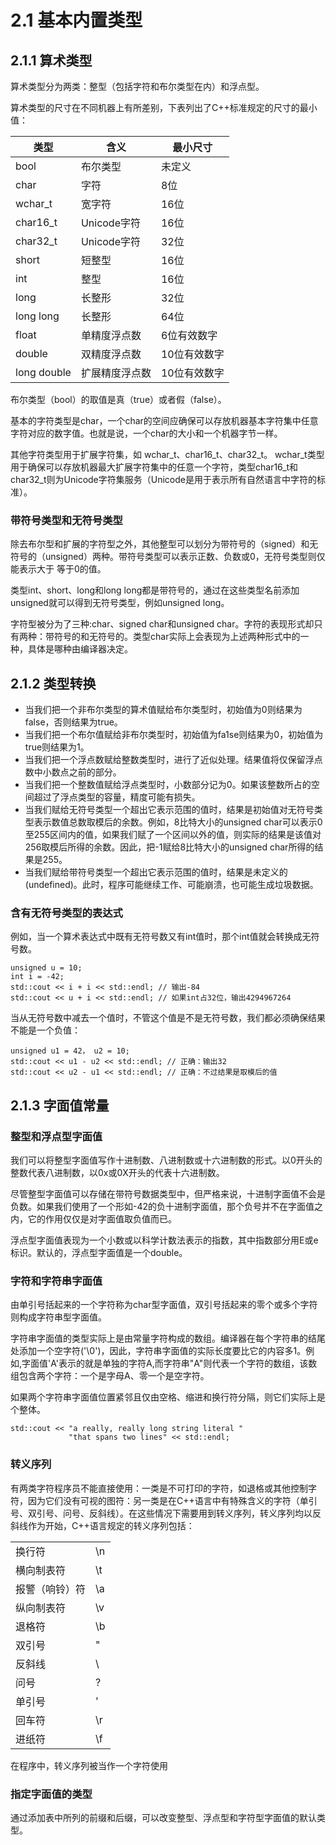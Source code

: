 # 2.1 基本内置类型

## 2.1.1 算术类型

算术类型分为两类：整型（包括字符和布尔类型在内）和浮点型。

算术类型的尺寸在不同机器上有所差别，下表列出了C++标准规定的尺寸的最小值：

| 类型 | 含义 | 最小尺寸 |
| ------ | ------ | ------ |
| bool | 布尔类型 | 未定义 |
| char | 字符 | 8位 |
| wchar_t | 宽字符 | 16位 |
| char16_t | Unicode字符 | 16位 |
| char32_t | Unicode字符 | 32位 |
| short | 短整型 | 16位 |
| int | 整型 | 16位 |
| long | 长整形 | 32位 |
| long long | 长整形 | 64位 |
| float | 单精度浮点数 | 6位有效数字 |
| double | 双精度浮点数 | 10位有效数字 |
| long double | 扩展精度浮点数 | 10位有效数字 |

布尔类型（bool）的取值是真（true）或者假（false）。

基本的字符类型是char，一个char的空间应确保可以存放机器基本字符集中任意字符对应的数字值。也就是说，一个char的大小和一个机器字节一样。

其他字符类型用于扩展字符集，如 wchar_t、char16_t、char32_t。 wchar_t类型用于确保可以存放机器最大扩展字符集中的任意一个字符，类型char16_t和char32_t则为Unicode字符集服务（Unicode是用于表示所有自然语言中字符的标准）。



### 带符号类型和无符号类型

除去布尔型和扩展的字符型之外，其他整型可以划分为带符号的（signed）和无符号的（unsigned）两种。带符号类型可以表示正数、负数或0，无符号类型则仅能表示大于
等于0的值。

类型int、short、long和long long都是带符号的，通过在这些类型名前添加unsigned就可以得到无符号类型，例如unsigned long。

字符型被分为了三种:char、signed char和unsigned char。字符的表现形式却只有两种：带符号的和无符号的。类型char实际上会表现为上述两种形式中的一种，具体是哪种由编译器决定。

## 2.1.2 类型转换

* 当我们把一个非布尔类型的算术值赋给布尔类型时，初始值为0则结果为false，否则结果为true。
* 当我们把一个布尔值赋给非布尔类型时，初始值为fa1se则结果为0，初始值为true则结果为1。
* 当我们把一个浮点数赋给整数类型时，进行了近似处理。结果值将仅保留浮点数中小数点之前的部分。
* 当我们把一个整数值赋给浮点类型时，小数部分记为0。如果该整数所占的空间超过了浮点类型的容量，精度可能有损失。
* 当我们赋给无符号类型一个超出它表示范围的值时，结果是初始值对无符号类型表示数值总数取模后的余数。例如，8比特大小的unsigned char可以表示0至255区间内的值，如果我们赋了一个区间以外的值，则实际的结果是该值对256取模后所得的余数。因此，把-1赋给8比特大小的unsigned char所得的结果是255。
* 当我们赋给带符号类型一个超出它表示范围的值时，结果是未定义的(undefined)。此时，程序可能继续工作、可能崩溃，也可能生成垃圾数据。

### 含有无符号类型的表达式

例如，当一个算术表达式中既有无符号数又有int值时，那个int值就会转换成无符号数。

```
unsigned u = 10;
int i = -42;
std::cout << i + i << std::endl; // 输出-84
std::cout << u + i << std::endl; // 如果int占32位，输出4294967264
```

当从无符号数中减去一个值时，不管这个值是不是无符号数，我们都必须确保结果不能是一个负值：

```
unsigned u1 = 42， u2 = 10;
std::cout << u1 - u2 << std::endl; // 正确：输出32
std::cout << u2 - u1 << std::endl; // 正确：不过结果是取模后的值
```

## 2.1.3 字面值常量

### 整型和浮点型字面值

我们可以将整型字面值写作十进制数、八进制数或十六进制数的形式。以0开头的整数代表八进制数，以0x或0X开头的代表十六进制数。

尽管整型字面值可以存储在带符号数据类型中，但严格来说，十进制字面值不会是负数。如果我们使用了一个形如-42的负十进制字面值，那个负号并不在字面值之内，它的作用仅仅是对字面值取负值而已。

浮点型字面值表现为一个小数或以科学计数法表示的指数，其中指数部分用E或e标识。默认的，浮点型字面值是一个double。

### 字符和字符串字面值

由单引号括起来的一个字符称为char型字面值，双引号括起来的零个或多个字符则构成字符串型字面值。

字符串字面值的类型实际上是由常量字符构成的数组。编译器在每个字符串的结尾处添加一个空字符('\0')，因此，字符串字面值的实际长度要比它的内容多1。例如,字面值'A'表示的就是单独的字符A,而字符串"A"则代表一个字符的数组，该数组包含两个字符：一个是字母A、零一个是空字符。

如果两个字符串字面值位置紧邻且仅由空格、缩进和换行符分隔，则它们实际上是个整体。
```
std::cout << "a really, really long string literal "
             "that spans two lines" << std::endl;
```

### 转义序列

有两类字符程序员不能直接使用：一类是不可打印的字符，如退格或其他控制字符，因为它们没有可视的图符：另一类是在C++语言中有特殊含义的字符（单引号、双引号、问号、反斜线）。在这些情况下需要用到转义序列，转义序列均以反斜线作为开始，C++语言规定的转义序列包括：

|  |  |
| ------ | ------ |
| 换行符 | \n |
| 横向制表符 | \t |
| 报警（响铃）符 | \a |
| 纵向制表符 | \v |
| 退格符 | \b |
| 双引号 | \" |
| 反斜线 | \\ |
| 问号 | \? |
| 单引号 | \' |
| 回车符 | \r |
| 进纸符 | \f |

在程序中，转义序列被当作一个字符使用

### 指定字面值的类型

通过添加表中所列的前缀和后缀，可以改变整型、浮点型和字符型字面值的默认类型。

